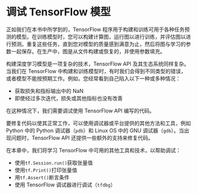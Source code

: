# 调试 TensorFlow 模型

正如我们在本书中所学到的，TensorFlow 程序用于构建和训练可用于各种任务预测的模型。在训练模型时，您可以构建计算图，运行图以进行训练，并评估图以进行预测。重复这些任务，直到您对模型的质量感到满意为止，然后将图与学习的参数一起保存。在生产中，图是从文件构建或恢复的，并使用参数填充。

构建深度学习模型是一项复杂的技术，TensorFlow API 及其生态系统同样复杂。当我们在 TensorFlow 中构建和训练模型时，有时我们会得到不同类型的错误，或者模型不能按预期工作。例如，您经常看到自己陷入以下一种或多种情况：

*   获取损失和指标输出中的 NaN
*   即使经过多次迭代，损失或其他指标也没有改善

在这种情况下，我们需要调试使用 TensorFlow API 编写的代码。

要修复代码以使其正常工作，可以使用调试器或平台提供的其他方法和工具，例如 Python 中的 Python 调试器（`pdb`）和 Linux OS 中的 GNU 调试器（`gdb`）。当出现问题时，TensorFlow API 还提供一些额外的支持来修复代码。

在本章中，我们将学习 TensorFlow 中可用的其他工具和技术，以帮助调试：

*   使用`tf.Session.run()`获取张量值
*   使用`tf.Print()`打印张量值
*   用`tf.Assert()`断言条件
*   使用 TensorFlow 调试器进行调试（`tfdbg`）